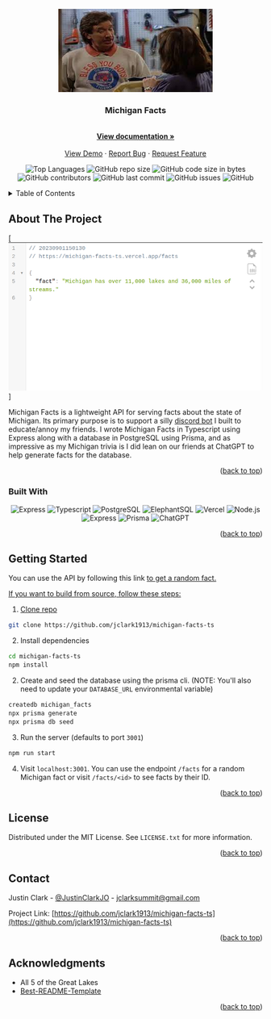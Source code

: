 <a name="readme-top"></a>
<!-- PROJECT SHIELDS -->
<!--
*** I'm using markdown "reference style" links for readability.
*** Reference links are enclosed in brackets [ ] instead of parentheses ( ).
*** See the bottom of this document for the declaration of the reference variables
*** for contributors-url, forks-url, etc. This is an optional, concise syntax you may use.
*** https://www.markdownguide.org/basic-syntax/#reference-style-links
-->

<div align="center"><img src="./docs/header.jpeg"></div>

<h3 align="center">Michigan Facts</h3>

  <p align="center">
    <br />
    <a href="https://github.com/jclark1913/michigan-facts-ts"><strong>View documentation »</strong></a>
    <br />
    <br />
    <a href="https://michigan-facts-ts.vercel.app/facts">View Demo</a>
    ·
    <a href="https://github.com/jclark1913/michigan-facts-ts/issues">Report Bug</a>
    ·
    <a href="https://github.com/jclark1913/michigan-facts-ts/issues">Request Feature</a>
  </p>
</div>

<div align="center">

![Top Languages](https://img.shields.io/github/languages/top/jclark1913/michigan-facts-ts)
![GitHub repo size](https://img.shields.io/github/repo-size/jclark1913/michigan-facts-ts)
![GitHub code size in bytes](https://img.shields.io/github/languages/code-size/jclark1913/michigan-facts-ts)
![GitHub contributors](https://img.shields.io/github/contributors/jclark1913/michigan-facts-ts)
![GitHub last commit](https://img.shields.io/github/last-commit/jclark1913/michigan-facts-ts)
![GitHub issues](https://img.shields.io/github/issues/jclark1913/michigan-facts-ts)
![GitHub](https://img.shields.io/github/license/jclark1913/michigan-facts-ts)

</div>

<!-- TABLE OF CONTENTS -->
<details>
  <summary>Table of Contents</summary>
  <ol>
    <li>
      <a href="#about-the-project">About The Project</a>
      <ul>
        <li><a href="#built-with">Built With</a></li>
      </ul>
    </li>
    <li>
      <a href="#getting-started">Getting Started</a>
    </li>
    <li><a href="#license">License</a></li>
    <li><a href="#contact">Contact</a></li>
    <li><a href="#acknowledgments">Acknowledgments</a></li>
  </ol>
</details>



<!-- ABOUT THE PROJECT -->
## About The Project

[![Product Name Screen Shot][product-screenshot]]

Michigan Facts is a lightweight API for serving facts about the state of Michigan. Its primary purpose is to support a silly <a href="https://github.com/jclark1913/michigan-bot">discord bot</a> I built to educate/annoy my friends. I wrote Michigan Facts in Typescript using Express along with a database in PostgreSQL using Prisma, and as impressive as my Michigan trivia is I did lean on our friends at ChatGPT to help generate facts for the database.


<p align="right">(<a href="#readme-top">back to top</a>)</p>

### Built With

<div align="center">

![Express][Express]
![Typescript][Typescript]
![PostgreSQL][PostgreSQL]
![ElephantSQL][ElephantSQL]
![Vercel][Vercel]
![Node.js][Node.js]
![Express][Express]
![Prisma][Prisma]
![ChatGPT][ChatGPT]

</div>

<p align="right">(<a href="#readme-top">back to top</a>)</p>


<!-- GETTING STARTED -->
## Getting Started

You can use the API by following this link <a href="michigan-facts-ts.vercel.app/facts"> to get a random fact.

If you want to build from source, follow these steps:

1. Clone repo

```bash
git clone https://github.com/jclark1913/michigan-facts-ts
```

2. Install dependencies

```bash
cd michigan-facts-ts
npm install
```

2. Create and seed the database using the prisma cli. (NOTE: You'll also need to update your `DATABASE_URL` environmental variable)

```bash
createdb michigan_facts
npx prisma generate
npx prisma db seed
```

3. Run the server (defaults to port `3001`)

```bash
npm run start
```

4. Visit `localhost:3001`. You can use the endpoint `/facts` for a random Michigan fact or visit `/facts/<id>` to see facts by their ID.

<p align="right">(<a href="#readme-top">back to top</a>)</p>


<!-- LICENSE -->
## License

Distributed under the MIT License. See `LICENSE.txt` for more information.

<p align="right">(<a href="#readme-top">back to top</a>)</p>



<!-- CONTACT -->
## Contact

Justin Clark - [@JustinClarkJO](https://twitter.com/@JustinClarkJO) - jclarksummit@gmail.com

Project Link: [https://github.com/jclark1913/michigan-facts-ts](https://github.com/jclark1913/michigan-facts-ts)

<p align="right">(<a href="#readme-top">back to top</a>)</p>



<!-- ACKNOWLEDGMENTS -->
## Acknowledgments

* All 5 of the Great Lakes
* [Best-README-Template](https://github.com/othneildrew/Best-README-Template)

<p align="right">(<a href="#readme-top">back to top</a>)</p>



<!-- MARKDOWN LINKS & IMAGES -->
<!-- https://www.markdownguide.org/basic-syntax/#reference-style-links -->
[contributors-shield]: https://img.shields.io/github/contributors/jclark1913/michigan-facts-ts.svg?style=for-the-badge
[contributors-url]: https://github.com/jclark1913/michigan-facts-ts/graphs/contributors
[forks-shield]: https://img.shields.io/github/forks/jclark1913/michigan-facts-ts.svg?style=for-the-badge
[forks-url]: https://github.com/jclark1913/michigan-facts-ts/network/members
[stars-shield]: https://img.shields.io/github/stars/jclark1913/michigan-facts-ts.svg?style=for-the-badge
[stars-url]: https://github.com/jclark1913/michigan-facts-ts/stargazers
[issues-shield]: https://img.shields.io/github/issues/jclark1913/michigan-facts-ts.svg?style=for-the-badge
[issues-url]: https://github.com/jclark1913/michigan-facts-ts/issues
[license-shield]: https://img.shields.io/github/license/jclark1913/michigan-facts-ts.svg?style=for-the-badge
[license-url]: https://github.com/jclark1913/michigan-facts-ts/blob/master/LICENSE.txt
[linkedin-shield]: https://img.shields.io/badge/-LinkedIn-black.svg?style=for-the-badge&logo=linkedin&colorB=555
[linkedin-url]: https://linkedin.com/in/linkedin_username
[product-screenshot]: docs/main.png
[React]: https://img.shields.io/badge/React-61DAFB?logo=react&logoColor=white
[React.js]: https://img.shields.io/badge/React-20232A?style=for-the-badge&logo=react&logoColor=61DAFB
[React-url]: https://reactjs.org/
[Bootstrap.com]: https://img.shields.io/badge/Bootstrap-563D7C?style=for-the-badge&logo=bootstrap&logoColor=white
[Bootstrap-url]: https://getbootstrap.com
[PostgreSQL]: https://img.shields.io/badge/PostgreSQL-4169E1?logo=postgresql&logoColor=white
[ElephantSQL]: https://img.shields.io/badge/ElephantSQL-2D9CDB?logo=elephantsql&logoColor=white
[Render]: https://img.shields.io/badge/Render-000000?logo=render&logoColor=white
[Express]: https://img.shields.io/badge/Express-000000?logo=express&logoColor=white
[Node.js]: https://img.shields.io/badge/Node.js-339933?logo=node.js&logoColor=white
[React Router]: https://img.shields.io/badge/React_Router-CA4245?logo=react-router&logoColor=white
[Vercel]: (https://img.shields.io/badge/vercel-%23000000.svg?style=for-the-badge&logo=vercel&logoColor=white)
[TypeScript]: (https://img.shields.io/badge/typescript-%23007ACC.svg?style=for-the-badge&logo=typescript&logoColor=white)
[Prisma]: (https://img.shields.io/badge/Prisma-3982CE?style=for-the-badge&logo=Prisma&logoColor=white)
[ChatGPT]: (https://img.shields.io/badge/chatGPT-74aa9c?style=for-the-badge&logo=openai&logoColor=white)